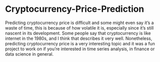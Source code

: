 # Cryptocurrency-Price-Prediction
Predicting cryptocurrency price is difficult and some might even say it’s a waste of time, this is because of how volatile it is, especially since it’s still nascent in its development. Some people say that cryptocurrency is like internet in the 1980s, and I think that describes it very well. Nonetheless, predicting cryptocurrency price is a very interesting topic and it was a fun project to work on if you’re interested in time series analysis, in finance or data science in general.
